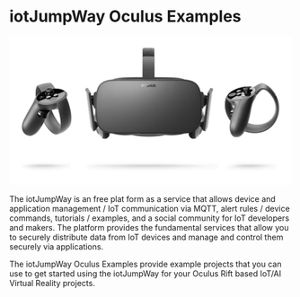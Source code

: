 # iotJumpWay Oculus Examples

![iotJumpWay Oculus Examples](Rift/images/oculus-rift.jpg)

The iotJumpWay is an free plat form as a service that allows device and application management / IoT communication via MQTT, alert rules / device commands, tutorials / examples, and a social community for IoT developers and makers. The platform provides the fundamental services that allow you to securely distribute data from IoT devices and manage and control them securely via applications.

The iotJumpWay Oculus Examples provide example projects that you can use to get started using the iotJumpWay for your Oculus Rift based IoT/AI Virtual Reality projects.
